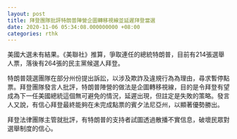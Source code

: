 ```yaml
---
layout: post
title: 拜登團隊批評特朗普陣營企圖轉移視線並延遲拜登當選
date: 2020-11-06 05:34:08.000000000 +08:00
categories: rthk
---
```


美國大選未有結果。《美聯社》推算，爭取連任的總統特朗普，目前有214張選舉人票，落後有264張的民主黨候選人拜登。

特朗普競選團隊在部分州份提出訴訟，以涉及欺詐及違規行為為理由，尋求暫停點票。拜登團隊發言人批評，特朗普陣營的做法是企圖轉移視線，目的是令拜登有望成為下一任美國總統這個無可避免的情況，延遲出現，但註定是失敗的策略。發言人又說，有信心拜登最終能夠在未完成點票的賓夕法尼亞州，以顯著優勢勝出。

拜登法律團隊主管就批評，有特朗普的支持者試圖透過散播不實信息，破壞民眾對選舉制度的信心。
